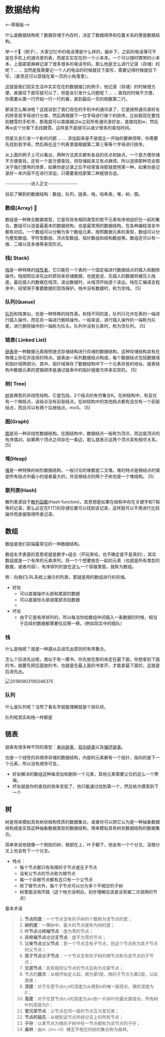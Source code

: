 # 数据结构

<--草稿版-->

什么是数据结构呢？数据存储于内存时，决定了数据顺序和位置关系的便是数据结构。

举一个🌰（例子），大家记忆中的电话薄是什么样的，脑补下，之前的电话簿可不是在手机上的通讯录列表，而是实实在在的一个小本本。一个可以随时携带的小本本，上面密密麻麻记录了很多很多的电话号码，那么他是怎么进行记录（存储）的呢？... ... 当然是我需要记一个人的电话的时候就往下面写，需要记得时候就往下写，（甚至还可以穿插在某一页的小角落里）。

这就是我们现实生活中实实在在的数据接口的例子。他记录（存储）的时候很方便，直接往下面写就可以了，但是会引发什么问题呢？... ... 查找的时候不方便，你需要从第一行开始一行一行的看，直到最后一页的倒数第二行。

那该怎么解决呢？这就谈到了我们现在的手机中的通讯录了，它是按照通讯录好友的拼音首字母进行分类，然后再根据下一位字母进行挨个的排序。比如我现在要找到魏雪的手机号，那我就可以直接越过w之前所有通讯录好友，直接找到w，然后再w这个分类下去找魏雪。这样是不是就可以减少很多的查找时间。

但是又会引发一个新的问题 ... ... 添加起来是不是就比一开始的要麻烦呀，你需要先找到首字母，然后再在这个列表里面根据第二第三等等个字母进行排序。

从上面的例子上可以看出，两种方法其实都有各自的优点和缺点，一个是方便存储不方便查找，还有一个是方便查找，但存储起来又有点麻烦。所以选择那种完全取决于我们使用的场景，如果你是记录之后不经常查询那就使用第一种，如果你是记录好一本内容不在进行添加，只需要查找那第二种就很合适。

-------------进入正文---------------

目前了解到的数据结构：数组，队列，链表，栈，哈希表，堆，树，图。

### 数组(Array) 🌟

数组是一种聚合数据类型，它是将具有相同类型的若干元素有序地组织在一起的集合。数组可以说是最基本的数据结构，也是最常用的数据结构，在各种编程语言中都有对应。一个数组可以分解为多个数组元素，按照数据元素的类型，数组可以分为整型数组、字符型数组、浮点型数组、指针数组和结构数组等。数组还可以有一维、二维以及多维等表现形式。

### 栈( Stack)

[栈](https://baike.baidu.com/item/栈/12808149)是一种特殊的[线性表](https://baike.baidu.com/item/线性表/3228081)，它只能在一个表的一个固定端进行数据结点的插入和删除操作。栈按照后进先出的原则来存储数据，也就是说，先插入的数据将被压入栈底，最后插入的数据在栈顶，读出数据时，从栈顶开始逐个读出。栈在汇编语言程序中，经常用于重要数据的现场保护。栈中没有数据时，称为空栈。 [5] 

### 队列(Queue)

[队列](https://baike.baidu.com/item/队列/14580481)和栈类似，也是一种特殊的线性表。和栈不同的是，队列只允许在表的一端进行插入操作，而在另一端进行删除操作。一般来说，进行插入操作的一端称为队尾，进行删除操作的一端称为队头。队列中没有元素时，称为空队列。 [5] 

### 链表( Linked List)

[链表](https://baike.baidu.com/item/链表/9794473)是一种数据元素按照链式存储结构进行存储的数据结构，这种存储结构具有在物理上存在非连续的特点。链表由一系列数据结点构成，每个数据结点包括数据域和指针域两部分。其中，指针域保存了数据结构中下一个元素存放的地址。链表结构中数据元素的逻辑顺序是通过链表中的指针链接次序来实现的。 [5] 

### 树( Tree)

[树](https://baike.baidu.com/item/树/2699484)是典型的非线性结构，它是包括，2个结点的有穷集合K。在树结构中，有且仅有一个根结点，该结点没有前驱结点。在树结构中的其他结点都有且仅有一个前驱结点，而且可以有两个后继结点，m≥0。 [5] 

### 图(Graph)

[图](https://baike.baidu.com/item/图/13018767)是另一种非线性数据结构。在图结构中，数据结点一般称为顶点，而边是顶点的有序偶对。如果两个顶点之间存在一条边，那么就表示这两个顶点具有相邻关系。 [5] 

### 堆(Heap)

[堆](https://baike.baidu.com/item/堆/20606834)是一种特殊的树形数据结构，一般讨论的堆都是二叉堆。堆的特点是根结点的值是所有结点中最小的或者最大的，并且根结点的两个子树也是一个堆结构。 [5] 

### 散列表(Hash)

散列表源自于[散列函数](https://baike.baidu.com/item/散列函数/2366288)(Hash function)，其思想是如果在结构中存在关键字和T相等的记录，那么必定在F(T)的存储位置可以找到该记录，这样就可以不用进行比较操作而直接取得所查记录。

## 数组

数组是我们前端最常见的一种数据结构。

数组名字表面的意思呢就是数字+组合（开玩笑哈，也不确定是不是真的），其实数组就是一个有序的元素序列，将一个个想要放在一起的元素（也就是所有类型的数据，或者内容），有序排列的放在这么一个容器里面，就称为数组。

例：向我们LRL系统上展示的列表，那就是用的数组进行的存储。

- 好处
  - 可以直接操作头部和尾部的数据
  - 可以直接给头部或尾部添加数据
  - 
- 坏处
  - 由于它是有序排列的，所以每当你给数组中间插入一条数据的时候，相当于后续的数据都需要往后移一移。(例如现实中的插队）

### 栈

什么是栈呢？就是一种遵从后进先出原则的有序集合。

怎么个后进先出呢，类似于有一摞书，你先放在那的肯定在最下面，你想拿到下面的书，就要先把后面放的书，也就是在最上面的书拿开，才能拿最下面的，这就是后进先出。



![20180903195046375](/Users/mykg/Desktop/20180903195046375.jpeg)

### 队列

什么是队列呢？当然了看名字就能理解就是个排队呗。

队列呢其实和栈一样都是

## 链表

链表有很多种不同的类型：[单向链表](https://baike.baidu.com/item/单向链表/8671935)，[双向链表](https://baike.baidu.com/item/双向链表/2968731)以及[循环链表](https://baike.baidu.com/item/循环链表/3228465)。

也是一个线性的非顺序存储的数据结构，内部的元素都有一个指针，指向的是下一个元素，所以没有顺序可言。

- 好处解决的数组这种每添加和删除一个元素，其他元素需要让位的这么一个弊端，
- 坏处就是你的查找的效率变低了，他只能通过找到第一个，然后依次摸索到下一个

## 树

树是用来模拟具有树状结构性质的数据集合。或者你可以把它认为是一种抽象数据结构或是实现这种抽象数据类型的数据结构，用来模拟具有树状数据结构的数据集合。

简单来说他就像一个倒挂的树，根部在上，叶子朝下，他会有一个个分叉，没根分叉上也会有下一个分叉。

- 特点：
  - 每个节点都只有有限的子节点或无子节点
  - 没有父节点的节点称为根节点
  - 每一个非根节点都有且只有一个父节点
  - 除了根节点外，每个子节点可以分为多个不相交的子树
  - 树里面没有环路（这个地方没明白，初步理解应该是没有被二次调用的节点）

基本术语

> 1. **节点的度**：一个节点含有的子树的个数称为该节点的度；
> 2. **树的度**：一棵树中，最大的节点度称为树的度；
> 3. **叶节点**或**终端节点**：度为零的节点；
> 4. **非终端节点**或**分支节点**：度不为零的节点；
> 5. **父亲节点**或**父节点**：若一个节点含有子节点，则这个节点称为其子节点的父节点；
> 6. **孩子节点**或**子节点**：一个节点含有的子树的根节点称为该节点的子节点；
> 7. **兄弟节点**：具有相同父节点的节点互称为兄弟节点；
> 8. 节点的**层次**：从根开始定义起，根为第1层，根的子节点为第2层，以此类推；
> 9. **深度**：对于任意节点n,n的深度为从根到n的唯一路径长，根的深度为0；
> 10. **高度**：对于任意节点n,n的高度为从n到一片树叶的最长路径长，所有树叶的高度为0；
> 11. **堂兄弟节点**：父节点在同一层的节点互为堂兄弟；
> 12. **节点的祖先**：从根到该节点所经分支上的所有节点；
> 13. **子孙**：以某节点为根的子树中任一节点都称为该节点的子孙；
> 14. **森林**：由m（m>=0）棵互不相交的树的集合称为森林。

